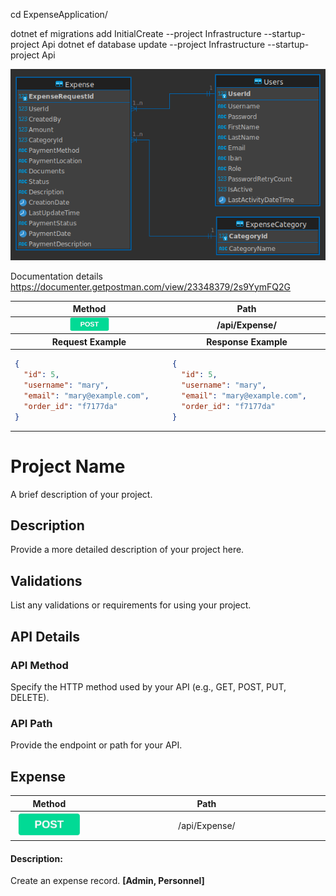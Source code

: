 cd ExpenseApplication/

dotnet ef migrations add InitialCreate --project Infrastructure --startup-project Api
dotnet ef database update --project Infrastructure --startup-project Api



![erd.png](.github%2Fassets%2Ferd.png)


Documentation details https://documenter.getpostman.com/view/23348379/2s9YymFQ2G



<table style="padding: 0;margin: 0">
    <thead style="padding: 0;margin: 0">
        <tr style="padding: 0;margin: 0">
          <th width="10%">Method</th>
          <th width="40%">Path </th>
        </tr>
    </thead>
    <tbody style="padding: 0;margin: 0">
      <tr width="100%">
        <td align="center" style="padding: 0;margin: 0">
          <img src=".github/assets/POST.png" alt="POST" width="25%"/>
        </td>
        <td align="center" style="padding: 0;margin: 0"><b>/api/Expense/</b></td>
      </tr>

</tbody>
<thead>
    <tr>
    <th width="50%">Request Example</th>
    <th width="50%">Response Example</th>
    </tr>
</thead>
<tbody> 

<tr width="100%" style="padding: 0;margin: 0">
  <td height="0px" style="padding-bottom: 0%;padding-top: 0%; margin: 0%">

```json
{
  "id": 5,
  "username": "mary",
  "email": "mary@example.com",
  "order_id": "f7177da"
}
```
</td>
<td height="0px" style="padding-bottom: 0%;padding-top: 0%; margin: 0%">

```json
{
  "id": 5,
  "username": "mary",
  "email": "mary@example.com",
  "order_id": "f7177da"
}
```
</td>
</tr>
</tbody> 

</table>

# Project Name

A brief description of your project.

## Description

Provide a more detailed description of your project here.

## Validations

List any validations or requirements for using your project.

## API Details

### API Method

Specify the HTTP method used by your API (e.g., GET, POST, PUT, DELETE).

### API Path

Provide the endpoint or path for your API.



## Expense


<table>
<thead>
    <tr>
      <th width="200px">Method</th>
      <th width="800px">Path </th>
    </tr>
</thead>
<tbody>
  <tr width="600px">
    <td align="center">
      <img src=".github/assets/POST.png" alt="POST" width="100px"/>
    </td>
    <td  align="center">/api/Expense/</td>
  </tr>
</table>

#### Description: 
Create an expense record. <b>[Admin, Personnel]</b>
